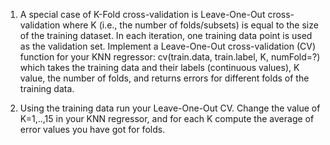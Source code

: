 1. A special case of K-Fold cross-validation is Leave-One-Out cross- validation where K (i.e., the number of folds/subsets) is equal to the size of the training dataset. In each iteration, one training data point is used as the validation set. 
Implement a Leave-One-Out cross-validation (CV) function for your KNN regressor:
cv(train.data, train.label, K, numFold=?) which takes the training data and their labels (continuous values), K value, the number of folds, and returns errors for different folds of the training data.

2. Using the training data run your Leave-One-Out CV. Change the value of K=1,..,15 in your KNN regressor, and for each K compute the average of error values you have got for folds.

